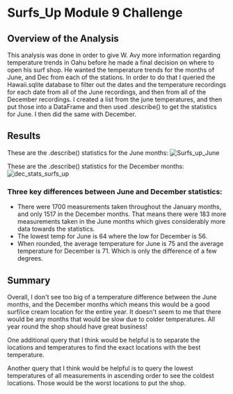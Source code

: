 # Surfs_Up Module 9 Challenge
## Overview of the Analysis
This analysis was done in order to give W. Avy more information regarding temperature trends in Oahu before he made a final decision on where to open his surf shop.  He wanted the temperature trends for the months of June, and Dec from each of the stations.  In order to do that I queried the Hawaii.sqlite database to filter out the dates and the temperature recordings for each date from all of the June recordings, and then from all of the December recordings.  I created a list from the june temperatures, and then put those into a DataFrame and then used .describe() to get the statistics for June.  I then did the same with December.
## Results
These are the .describe() statistics for the June months:
![Surfs_up_June](https://user-images.githubusercontent.com/45715246/213934838-0d2344b8-2702-45e0-ae03-3d6f183b0099.png)




These are the .describe() statistics for the December months:
![dec_stats_surfs_up](https://user-images.githubusercontent.com/45715246/213934851-52c9f3b9-54a7-408d-b344-07efa84666df.png)
### Three key differences between June and December statistics:
* There were 1700 measurements taken throughout the January months, and only 1517 in the December months.  That means there were 183 more measurements taken in the June months which gives considerably more data towards the statistics.
* The lowest temp for June is 64 where the low for December is 56.
* When rounded, the average temperature for June is 75 and the average temperature for December is 71.  Which is only the difference of a few degrees.  

## Summary
Overall, I don't see too big of a temperature difference between the June months, and the December months which means this would be a good surf/ice cream location for the entire year.  It doesn't seem to me that there would be any months that would be slow due to colder temperatures.  All year round the shop should have great business!

One additional query that I think would be helpful is to separate the locations and temperatures to find the exact locations with the best temperature.

Another query that I think would be helpful is to query the lowest temperatures of all measurements in ascending order to see the coldest locations.  Those would be the worst locations to put the shop. 

